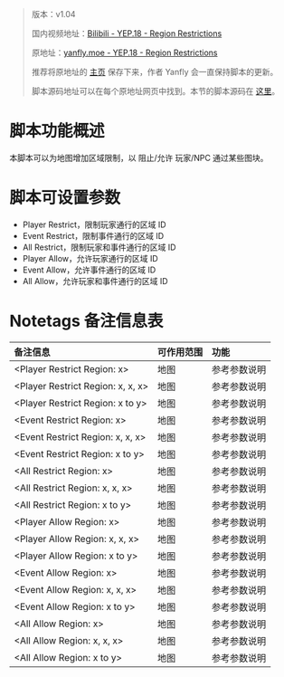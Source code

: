 > 版本：v1.04
>
> 国内视频地址：[Bilibili - YEP.18 - Region Restrictions](https://www.bilibili.com/video/av3174787/#page=23)
>
> 原地址：[yanfly.moe - YEP.18 - Region Restrictions](http://yanfly.moe/2015/10/20/yep-18-region-restrictions/)
> 
> 推荐将原地址的 [主页](http://yanfly.moe/yep/) 保存下来，作者 Yanfly 会一直保持脚本的更新。
> 
> 脚本源码地址可以在每个原地址网页中找到。本节的脚本源码在 [这里](https://www.dropbox.com/s/b2uflf52hvex6ol/YEP_RegionRestrictions.js?dl=0)。

# 脚本功能概述

本脚本可以为地图增加区域限制，以 阻止/允许 玩家/NPC 通过某些图块。

# 脚本可设置参数

- Player Restrict，限制玩家通行的区域 ID
- Event Restrict，限制事件通行的区域 ID
- All Restrict，限制玩家和事件通行的区域 ID
- Player Allow，允许玩家通行的区域 ID
- Event Allow，允许事件通行的区域 ID
- All Allow，允许玩家和事件通行的区域 ID

# Notetags 备注信息表

备注信息|可作用范围|功能
:-|:-|:-
&lt;Player Restrict Region: x>|地图|参考参数说明
&lt;Player Restrict Region: x, x, x>|地图|参考参数说明
&lt;Player Restrict Region: x to y>|地图|参考参数说明
&lt;Event Restrict Region: x>|地图|参考参数说明
&lt;Event Restrict Region: x, x, x>|地图|参考参数说明
&lt;Event Restrict Region: x to y>|地图|参考参数说明
&lt;All Restrict Region: x>|地图|参考参数说明
&lt;All Restrict Region: x, x, x>|地图|参考参数说明
&lt;All Restrict Region: x to y>|地图|参考参数说明
&lt;Player Allow Region: x>|地图|参考参数说明
&lt;Player Allow Region: x, x, x>|地图|参考参数说明
&lt;Player Allow Region: x to y>|地图|参考参数说明
&lt;Event Allow Region: x>|地图|参考参数说明
&lt;Event Allow Region: x, x, x>|地图|参考参数说明
&lt;Event Allow Region: x to y>|地图|参考参数说明
&lt;All Allow Region: x>|地图|参考参数说明
&lt;All Allow Region: x, x, x>|地图|参考参数说明
&lt;All Allow Region: x to y>|地图|参考参数说明
